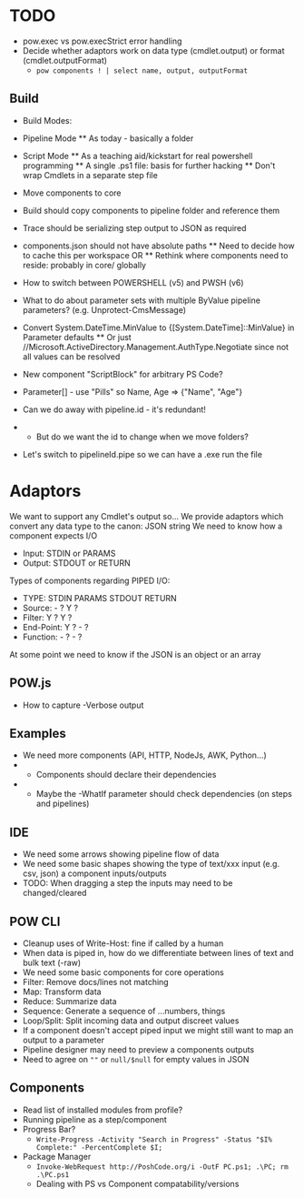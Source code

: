 # TODO

* pow.exec vs pow.execStrict error handling
* Decide whether adaptors work on data type (cmdlet.output) or format (cmdlet.outputFormat)
  * `pow components ! | select name, output, outputFormat`

## Build
* Build Modes:
* Pipeline Mode
** As today - basically a folder
* Script Mode
** As a teaching aid/kickstart for real powershell programming
** A single .ps1 file: basis for further hacking
** Don't wrap Cmdlets in a separate step file

* Move components to core
* Build should copy components to pipeline folder and reference them

* Trace should be serializing step output to JSON as required

* components.json should not have absolute paths
** Need to decide how to cache this per workspace OR
** Rethink where components need to reside: probably in core/ globally
* How to switch between POWERSHELL (v5) and PWSH (v6)
* What to do about parameter sets with multiple ByValue pipeline parameters? (e.g. Unprotect-CmsMessage)
* Convert System.DateTime.MinValue to {[System.DateTime]::MinValue} in Parameter defaults
** Or just //Microsoft.ActiveDirectory.Management.AuthType.Negotiate since not all values can be resolved
* New component "ScriptBlock" for arbitrary PS Code?
* Parameter[] - use "Pills" so Name, Age => {"Name", "Age"}
* Can we do away with pipeline.id - it's redundant!
 * * But do we want the id to change when we move folders?
* Let's switch to pipelineId.pipe so we can have a .exe run the file

# Adaptors
We want to support any Cmdlet's output so...
We provide adaptors which convert any data type to the canon: JSON string
We need to know how a component expects I/O
* Input: STDIN or PARAMS
* Output: STDOUT or RETURN

Types of components regarding PIPED I/O:
* TYPE:         STDIN       PARAMS      STDOUT      RETURN
* Source:       -           ?           Y           ?
* Filter:       Y           ?           Y           ?
* End-Point:    Y           ?           -           ?
* Function:     -           ?           -           ?

At some point we need to know if the JSON is an object or an array

## POW.js
* How to capture -Verbose output

## Examples
* We need more components (API, HTTP, NodeJs, AWK, Python...)
* * Components should declare their dependencies
* * Maybe the -WhatIf parameter should check dependencies (on steps and pipelines)

## IDE
* We need some arrows showing pipeline flow of data
* We need some basic shapes showing the type of text/xxx input (e.g. csv, json) a component inputs/outputs
* TODO: When dragging a step the inputs may need to be changed/cleared

## POW CLI
* Cleanup uses of Write-Host: fine if called by a human
* When data is piped in, how do we differentiate between lines of text and bulk text (-raw)
* We need some basic components for core operations
 * Filter: Remove docs/lines not matching
 * Map: Transform data
 * Reduce: Summarize data
 * Sequence: Generate a sequence of ...numbers, things
 * Loop/Split: Split incoming data and output discreet values
* If a component doesn't accept piped input we might still want to map an output to a parameter
* Pipeline designer may need to preview a components outputs
* Need to agree on `""` or `null/$null` for empty values in JSON


## Components
* Read list of installed modules from profile?
* Running pipeline as a step/component
* Progress Bar?
  * `Write-Progress -Activity "Search in Progress" -Status "$I% Complete:" -PercentComplete $I;`
* Package Manager
  * `Invoke-WebRequest http://PoshCode.org/i -OutF PC.ps1; .\PC; rm .\PC.ps1`
  * Dealing with PS vs Component compatability/versions